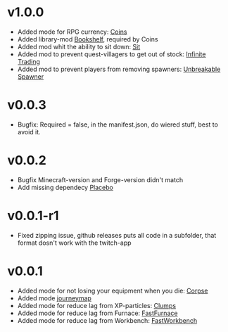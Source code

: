 v1.0.0
=========
* Added mode for RPG currency: [Coins](https://www.curseforge.com/minecraft/mc-mods/coins-je)
* Added library-mod [Bookshelf](https://www.curseforge.com/minecraft/mc-mods/bookshelf), required by Coins
* Added mod whit the ability to sit down: [Sit](https://www.curseforge.com/minecraft/mc-mods/sit)
* Added mod to prevent quest-villagers to get out of stock: [Infinite Trading](https://www.curseforge.com/minecraft/mc-mods/infinite-trading)
* Added mod to prevent players from removing spawners: [Unbreakable Spawner](https://www.curseforge.com/minecraft/mc-mods/unbreakable-spawner)

v0.0.3
=========
* Bugfix: Required = false, in the manifest.json, do wiered stuff, best to avoid it.

v0.0.2
=========
* Bugfix Minecraft-version and Forge-version didn't match
* Add missing dependecy [Placebo](https://www.curseforge.com/minecraft/mc-mods/placebo)

v0.0.1-r1
=========
* Fixed zipping issue, github releases puts all code in a subfolder, that format dosn't work with the twitch-app

v0.0.1
=========
* Added mode for not losing your equipment when you die: [Corpse](https://www.curseforge.com/minecraft/mc-mods/corpse)
* Added mode [journeymap](https://www.curseforge.com/minecraft/mc-mods/journeymap)
* Added mode for reduce lag from XP-particles: [Clumps](https://www.curseforge.com/minecraft/mc-mods/clumps)
* Added mode for reduce lag from Furnace: [FastFurnace](https://www.curseforge.com/minecraft/mc-mods/fastfurnace)
* Added mode for reduce lag from Workbench: [FastWorkbench](https://www.curseforge.com/minecraft/mc-mods/fastworkbench)

